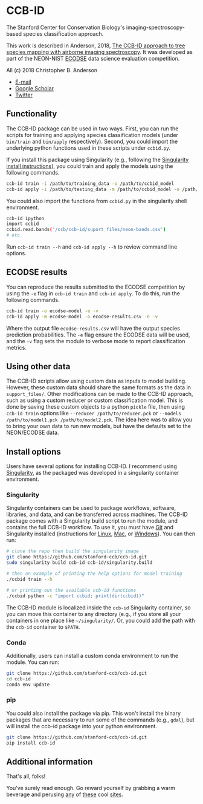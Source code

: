 # CCB-ID

The Stanford Center for Conservation Biology's imaging-spectroscopy-based species classification approach.

This work is described in Anderson, 2018, [The CCB-ID approach to tree species mapping with airborne imaging spectroscopy](https://ccb.stanford.edu). It was developed as part of the NEON-NIST [ECODSE](http://www.ecodse.org/) data science evaluation competition.

All (c) 2018 Christopher B. Anderson
- [E-mail](cbanders@stanford.edu)
- [Google Scholar](https://scholar.google.com/citations?user=LoGxS40AAAAJ&hl=en)
- [Twitter](https://twitter.com/hypersketch)
 
## Functionality

The CCB-ID package can be used in two ways. First, you can run the scripts for training and applying species classification models (under `bin/train` and `bin/apply` respectively). Second, you could import the underlying python functions used in these scripts under `ccbid.py`.

If you install this package using Singularity (e.g., following the [Singularity install instructions](#Singularity)), you could train and apply the models using the following commands.

```sh
ccb-id train -i /path/to/training_data -o /path/to/ccbid_model
ccb-id apply -i /path/to/testing_data -m /path/to/ccbid_model -o /path/to/predictions
```

You could also import the functions from `ccbid.py` in the singularity shell environment.

```sh
ccb-id ipython
import ccbid
ccbid.read.bands('/ccb/ccb-id/suport_files/neon-bands.csv')
# etc.
```

Run `ccb-id train --h` and `ccb-id apply --h` to review command line options.

## ECODSE results

You can reproduce the results submitted to the ECODSE competition by using the `-e` flag in `ccb-id train` and `ccb-id apply`. To do this, run the following commands.

```sh
ccb-id train -o ecodse-model -e -v
ccb-id apply -m ecodse-model -o ecodse-results.csv -e -v
```

Where the output file `ecodse-results.csv` will have the output species prediction probabilities. The `-e` flag ensure the ECODSE data will be used, and the `-v` flag sets the module to verbose mode to report classification metrics.

## Using other data

The CCB-ID scripts allow using custom data as inputs to model building. However, these custom data should share the same formats as the data in `support_files/`. Other modifications can be made to the CCB-ID approach, such as using a custom reducer or custom classification model. This is done by saving these custom objects to a python `pickle` file, then using `ccb-id train` options like `--reducer /path/to/reducer.pck` or `--models /path/to/model1.pck /path/to/model2.pck`. The idea here was to allow you to bring your own data to run new models, but have the defaults set to the NEON/ECODSE data.
 
## Install options

Users have several options for installing CCB-ID. I recommend using [Singularity](http://singularity.lbl.gov/), as the packaged was developed in a singularity container environment.

### Singularity

Singularity containers can be used to package workflows, software, libraries, and data, and can be transferred across machines. The CCB-ID package comes with a Singularity build script to run the module, and contains the full CCB-ID workflow. To use it, you must have [Git](https://git-scm.com/book/en/v2/Getting-Started-Installing-Git) and Singularity installed (instructions for [Linux](http://singularity.lbl.gov/install-linux), [Mac](http://singularity.lbl.gov/install-mac), or [Windows](http://singularity.lbl.gov/install-windows)). You can then run:

```sh
# clone the repo then build the singularity image
git clone https://github.com/stanford-ccb/ccb-id.git
sudo singularity build ccb-id ccb-id/singularity.build

# then an example of printing the help options for model training
./ccbid train --h

# or printing out the available ccb-id functions
./ccbid python -c "import ccbid; print(dir(ccbid))"
```

The CCB-ID module is localized inside the `ccb-id` Singularity container, so you can move this container to any directory (e.g., if you store all your containers in one place like `~/singularity/`. Or, you could add the path with the `ccb-id` container to `$PATH`. 

### Conda

Additionally, users can install a custom conda environment to run the module. You can run:

```sh
git clone https://github.com/stanford-ccb/ccb-id.git
cd ccb-id
conda env update
```

### pip

You could also install the package via pip. This won't install the binary packages that are necessary to run some of the commands (e.g., `gdal`), but will install the ccb-id package into your python environment.

```sh
git clone https://github.com/stanford-ccb/ccb-id.git
pip install ccb-id
```

## Additional information

That's all, folks!

You've surely read enough. Go reward yourself by grabbing a warm beverage and perusing [any](http://70sscifiart.tumblr.com/) of [these](https://wearethemutants.com/) cool [sites](http://www.iamag.co/features/the-art-of-moebius/).